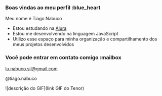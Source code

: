 ### Boas vindas ao meu perfil :blue_heart

Meu nome é Tiago Nabuco

- Estou estudando na [Alura](https://www.alura.com.br)
- Estou me desenvolvendo na linguagem JavaScript
- Utilizo esse espaço para minha organização e compartilhamento dos meus projetos desenvolvidos

### Você pode entrar em contato comigo :mailbox

lu.nabuco.sil@gmail.com

@tiago.nabuco

![descrição do GIF](link GIF do Tenor)
